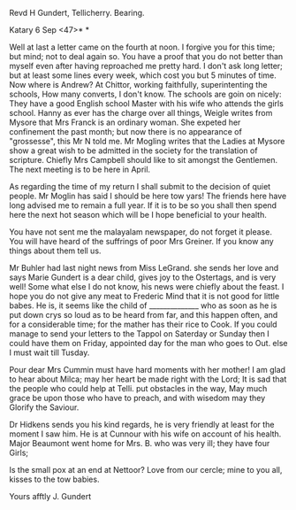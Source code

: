 Revd H Gundert, Tellicherry. Bearing.

 Katary 6 Sep <47>*
 <Monday>*

Well at last a letter came on the fourth at noon. I forgive you for this time; but mind; not to deal again so. You have a proof that you do not better than myself even after having reproached me pretty hard. I don't ask long letter; but at least some lines every week, which cost you but 5 minutes of time. Now where is Andrew? At Chittor, working faithfully, superintenting the schools, How many converts, I don't know. The schools are goin on nicely: They have a good English school Master with his wife who attends the girls school. Hanny as ever has the charge over all things, Weigle writes from Mysore that Mrs Franck is an ordinary woman. She expeted her confinement the past month; but now there is no appearance of "grossesse", this Mr N told me. Mr Mogling writes that the Ladies at Mysore show a great wish to be admitted in the society for the translation of scripture. Chiefly Mrs Campbell should like to sit amongst the Gentlemen. The next meeting is to be here in April.

As regarding the time of my return I shall submit to the decision of quiet people. Mr Moglin has said I should be here tow yars! The friends here have long advised me to remain a full year. If it is to be so you shall then spend here the next hot season which will be I hope beneficial to your health.

You have not sent me the malayalam newspaper, do not forget it please. 
You will have heard of the suffrings of poor Mrs Greiner. If you know any things about them tell us.

Mr Buhler had last night news from Miss LeGrand. she sends her love and says Marie Gundert is a dear child, gives joy to the Ostertags, and is very well! Some what else I do not know, his news were chiefly about the feast. 
I hope you do not give any meat to Frederic Mind that it is not good for little babes. He is, it seems like the child of ______________ who as soon as he is put down crys so loud as to be heard from far, and this happen often, and for a considerable time; for the mather has their rice to Cook. 
If you could manage to send your letters to the Tappol on Saterday or Sunday then I could have them on Friday, appointed day for the man who goes to Out. else I must wait till Tusday.

Pour dear Mrs Cummin must have hard moments with her mother! I am glad to hear about Milca; may her heart be made right with the Lord; 
It is sad that the people who could help at Telli. put obstacles in the way, May much grace be upon those who have to preach, and with wisedom may they Glorify the Saviour.

Dr Hidkens sends you his kind regards, he is very friendly at least for the moment I saw him. He is at Cunnour with his wife on account of his health. Major Beaumont went home for Mrs. B. who was very ill; they have four Girls;

Is the small pox at an end at Nettoor? Love from our cercle; mine to you all, kisses to the tow babies.

 Yours afftly
 J. Gundert

